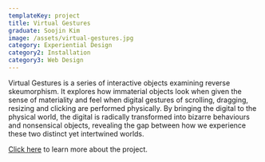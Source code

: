 ```yaml
---
templateKey: project
title: Virtual Gestures
graduate: Soojin Kim
image: /assets/virtual-gestures.jpg
category: Experiential Design
category2: Installation
category3: Web Design
---
```

Virtual Gestures is a series of interactive objects examining reverse skeumorphism. It explores how immaterial objects look when given the sense of materiality and feel when digital gestures of scrolling, dragging, resizing and clicking are performed physically. By bringing the digital to the physical world, the digital is radically transformed into bizarre behaviours and nonsensical objects, revealing the gap between how we experience these two distinct yet intertwined worlds. 

[Click here](soojinna.com/virtualgestures) to learn more about the project.
